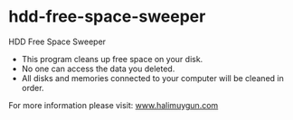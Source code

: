 # hdd-free-space-sweeper

HDD Free Space Sweeper

 - This program cleans up free space on your disk.
 - No one can access the data you deleted.
 - All disks and memories connected to your computer will be cleaned in order.

For more information please visit: www.halimuygun.com
